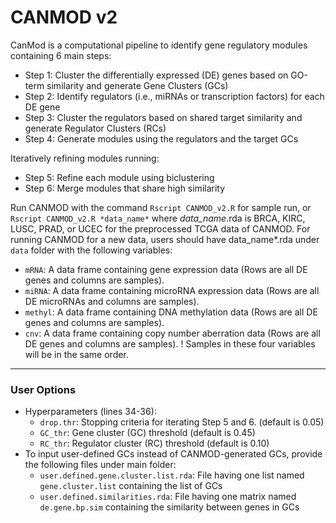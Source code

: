 # CANMOD v2
CanMod is a computational pipeline to identify gene regulatory modules containing 6 main steps:

  - Step 1: Cluster the differentially expressed (DE) genes based on GO-term similarity and generate Gene Clusters (GCs)
  - Step 2: Identify regulators (i.e., miRNAs or transcription factors) for each DE gene
  - Step 3: Cluster the regulators based on shared target similarity and generate Regulator Clusters (RCs)
  - Step 4: Generate modules using the regulators and the target GCs
  
  Iteratively refining modules running:
  - Step 5: Refine each module using biclustering
  - Step 6: Merge modules that share high similarity

Run CANMOD with the command `Rscript CANMOD_v2.R` for sample run, or `Rscript CANMOD_v2.R *data_name*`  where *data_name*.rda is BRCA, KIRC, LUSC, PRAD, or UCEC for the preprocessed TCGA data of CANMOD. For running CANMOD for a new data, users should have data_name*.rda under `data` folder with the following variables:

  - `mRNA`: A data frame containing gene expression data (Rows are all DE genes and columns are samples).
  - `miRNA`: A data frame containing microRNA expression data (Rows are all DE microRNAs and columns are samples).
  - `methyl`: A data frame containing DNA methylation data (Rows are all DE genes and columns are samples).
  - `cnv`: A data frame containing copy number aberration data (Rows are all DE genes and columns are samples).
! Samples in these four variables will be in the same order.

---

### User Options
- Hyperparameters (lines 34-36):
  - `drop.thr`: Stopping criteria for iterating Step 5 and 6. (default is 0.05)
  - `GC_thr`: Gene cluster (GC) threshold (default is 0.45)
  - `RC_thr`: Regulator cluster (RC) threshold (default is 0.10)
- To input user-defined GCs instead of CANMOD-generated GCs, provide the following files under main folder:
  - `user.defined.gene.cluster.list.rda`: File having one list named `gene.cluster.list` containing the list of GCs
  - `user.defined.similarities.rda`: File having one matrix named `de.gene.bp.sim` containing the similarity between genes in GCs
